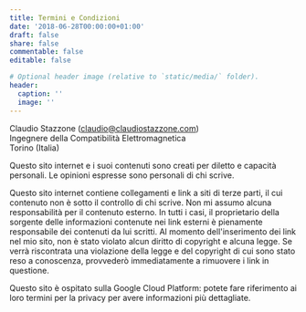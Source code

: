 ```yaml
---
title: Termini e Condizioni
date: '2018-06-28T00:00:00+01:00'
draft: false
share: false
commentable: false
editable: false

# Optional header image (relative to `static/media/` folder).
header:
  caption: ''
  image: ''
---
```

Claudio Stazzone (claudio@claudiostazzone.com)<br>
Ingegnere della Compatibilità Elettromagnetica<br>
Torino (Italia)

Questo sito internet e i suoi contenuti sono creati per diletto e capacità personali. Le opinioni espresse sono personali di chi scrive.

Questo sito internet contiene collegamenti e link a siti di terze parti, il cui contenuto non è sotto il controllo di chi scrive. Non mi assumo alcuna responsabilità per il contenuto esterno. In tutti i casi, il proprietario della sorgente delle informazioni contenute nei link esterni è pienamente responsabile dei contenuti da lui scritti.
Al momento dell'inserimento dei link nel mio sito, non è stato violato alcun diritto di copyright e alcuna legge. Se verrà riscontrata una violazione della legge e del copyright di cui sono stato reso a conoscenza, provvederò immediatamente a rimuovere i link in questione.

Questo sito è ospitato sulla Google Cloud Platform: potete fare riferimento ai loro termini per la privacy per avere informazioni più dettagliate.
